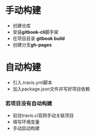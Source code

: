 # 手动构建
+ 创建仓库
+ 安装**gitbook-cli**脚手架
+ 在项目目录 **gitbook build**
+ 创建分支**gh-pages**
# 自动构建
+ 引入.travis.yml脚本
+ 加入package.json文件并写好项目依赖
### 若项目没有自动构建
+ 前往travis.ci官网手动关联项目
+ 填写环境变量
+ 手动启动构建

